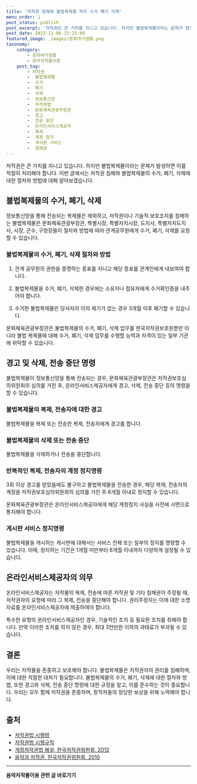 ```yaml
---
title: '저작권 침해와 불법복제물 처리 수거 폐기 삭제'
menu_order: 1
post_status: publish
post_excerpt: '저작권은 큰 가치를 지니고 있습니다. 하지만 불법복제물이라는 문제가 발생하면 이를 적절히 처리해야 합니다. 이번 글에서는 저작권 침해와 불법복제물의 수거, 폐기, 삭제에 대한 절차와 방법에 대해 알아보겠습니다.'
post_date: 2023-11-06 15:25:09
featured_image: _images/문화여가생활.png
taxonomy:
    category:
        - 문화여가생활
        - 음악저작물이용
    post_tag:
        - 저작권
        -  불법복제물
        -  수거
        -  폐기
        -  삭제
        -  정보통신망
        -  저작권법
        -  문화체육관광부장관
        -  경고
        -  전송 중단
        -  온라인서비스제공자
        -  복제
        -  계정 정지
        -  게시판 서비스
        -  침해권
---
```




저작권은 큰 가치를 지니고 있습니다. 하지만 불법복제물이라는 문제가 발생하면 이를 적절히 처리해야 합니다. 이번 글에서는 저작권 침해와 불법복제물의 수거, 폐기, 삭제에 대한 절차와 방법에 대해 알아보겠습니다.

## 불법복제물의 수거, 폐기, 삭제

정보통신망을 통해 전송되는 복제물은 제외하고, 저작권이나 기술적 보호조치를 침해하는 불법복제물은 문화체육관광부장관, 특별시장, 특별자치시장, 도지사, 특별자치도지사, 시장, 군수, 구청장들이 절차와 방법에 따라 관계공무원에게 수거, 폐기, 삭제를 요청할 수 있습니다. 

### 불법복제물의 수거, 폐기, 삭제 절차와 방법

1. 관계 공무원의 권한을 증명하는 증표를 지니고 해당 증표를 관계인에게 내보여야 합니다.

2. 불법복제물을 수거, 폐기, 삭제한 경우에는 소유자나 점유자에게 수거확인증을 내주어야 합니다.

3. 수거한 불법복제물은 당사자의 이의 제기가 없는 경우 3개월 이후 폐기할 수 있습니다.

문화체육관광부장관은 불법복제물의 수거, 폐기, 삭제 업무를 한국저작권보호원뿐만 아니라 불법 복제물에 대해 수거, 폐기, 삭제 업무를 수행할 능력과 자격이 있는 일부 기관에 위탁할 수 있습니다.

## 경고 및 삭제, 전송 중단 명령

불법복제물이 정보통신망을 통해 전송되는 경우, 문화체육관광부장관은 저작권보호심의위원회의 심의를 거친 후, 온라인서비스제공자에게 경고, 삭제, 전송 중단 등의 명령을 할 수 있습니다. 

### 불법복제물의 복제, 전송자에 대한 경고

불법복제물을 복제 또는 전송한 복제, 전송자에게 경고를 합니다.

### 불법복제물의 삭제 또는 전송 중단

불법복제물을 삭제하거나 전송을 중단합니다.

### 반복적인 복제, 전송자의 계정 정지명령

3회 이상 경고를 받았음에도 불구하고 불법복제물을 전송한 경우, 해당 복제, 전송자의 계정을 저작권보호심의위원회의 심의를 거친 후 6개월 이내로 정지할 수 있습니다.

문화체육관광부장관은 온라인서비스제공자에게 해당 계정정지 사실을 사전에 서면으로 통지해야 합니다.

### 게시판 서비스 정지명령

불법복제물을 게시하는 게시판에 대해서는 서비스 전체 또는 일부의 정지를 명령할 수 있습니다. 이때, 정지하는 기간은 1개월 미만부터 6개월 이내까지 다양하게 설정될 수 있습니다.

## 온라인서비스제공자의 의무

온라인서비스제공자는 저작물의 복제, 전송에 따른 저작권 및 기타 침해권이 주장될 때, 저작권자의 요청에 따라 그 복제, 전송을 중단해야 합니다. 권리주장자는 이에 대한 소명자료를 온라인서비스제공자에 제출하여야 합니다.

특수한 유형의 온라인서비스제공자인 경우, 기술적인 조치 등 필요한 조치를 취해야 합니다. 만약 이러한 조치를 하지 않은 경우, 최대 3천만원 이하의 과태료가 부과될 수 있습니다.


## 결론

우리는 저작물을 존중하고 보호해야 합니다. 불법복제물은 저작권자의 권리를 침해하며, 이에 대한 적절한 대처가 필요합니다. 불법복제물의 수거, 폐기, 삭제에 대한 절차와 방법, 또한 경고와 삭제, 전송 중단 명령에 대한 규정을 알고, 이를 준수하는 것이 중요합니다. 우리는 모두 함께 저작권을 존중하며, 창작자들의 정당한 보상을 위해 노력해야 합니다.

## 출처

- [저작권법 시행령](https://www.law.go.kr/%EB%B2%95%EB%A0%B9/저작권법시행령)
- [저작권법 시행규칙](https://www.law.go.kr/%EB%B2%95%EB%A0%B9/저작권법시행규칙)
- [개정저작권법 해설, 한국저작권위원회, 2012](http://copyoffice.copyright.or.kr/contents.do)
- [음악과 저작권, 한국저작권위원회, 2010](http://copyoffice.copyright.or.kr/contents.do)
<!-- wp:separator -->
<hr class="wp-block-separator has-alpha-channel-opacity"/>
<!-- /wp:separator -->

<!-- wp:group {"backgroundColor":"base","layout":{"type":"constrained"}} -->
<div class="wp-block-group has-base-background-color has-background"><!-- wp:paragraph {"align":"center","fontSize":"medium"} -->
<p class="has-text-align-center has-large-font-size"><strong>음악저작물이용 관련 글 바로가기</strong></p>
<!-- /wp:paragraph -->


<!-- wp:latest-posts
{"categories":[{"id":15931,"count":19,"description":"","link":"https://uknowlaw.com/category/%ec%9d%8c%ec%95%85%ec%a0%80%ec%9e%91%eb%ac%bc%ec%9d%b4%ec%9a%a9/","name":"음악저작물이용","slug":"음악저작물이용","taxonomy":"category","parent":0,"meta":[],"_links":{"self":[{"href":"https://uknowlaw.com/wp-json/wp/v2/categories/15931"}],"collection":[{"href":"https://uknowlaw.com/wp-json/wp/v2/categories"}],"about":[{"href":"https://uknowlaw.com/wp-json/wp/v2/taxonomies/category"}],"wp:post_type":[{"href":"https://uknowlaw.com/wp-json/wp/v2/posts?categories=15931"}],"curies":[{"name":"wp","href":"https://api.w.org/{rel}","templated":true}]}}],"postsToShow":100,"excerptLength":28,"postLayout":"grid","columns":2,"featuredImageAlign":"left","featuredImageSizeSlug":"large","fontSize":"small"} /--></div>
<!-- /wp:group -->